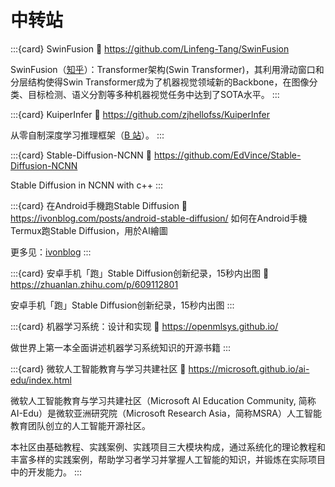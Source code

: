 # 中转站

:::{card} SwinFusion
:link: https://github.com/Linfeng-Tang/SwinFusion

SwinFusion（[知乎](https://zhuanlan.zhihu.com/p/401661320)）：Transformer架构(Swin Transformer)，其利用滑动窗口和分层结构使得Swin Transformer成为了机器视觉领域新的Backbone，在图像分类、目标检测、语义分割等多种机器视觉任务中达到了SOTA水平。
:::

:::{card} KuiperInfer
:link: https://github.com/zjhellofss/KuiperInfer

从零自制深度学习推理框架（[B 站](https://space.bilibili.com/1822828582)）。
:::

:::{card} Stable-Diffusion-NCNN
:link: https://github.com/EdVince/Stable-Diffusion-NCNN

Stable Diffusion in NCNN with c++
:::

:::{card} 在Android手機跑Stable Diffusion
:link: https://ivonblog.com/posts/android-stable-diffusion/
如何在Android手機Termux跑Stable Diffusion，用於AI繪圖

更多见：[ivonblog](https://ivonblog.com/)
:::

:::{card} 安卓手机「跑」Stable Diffusion创新纪录，15秒内出图
:link: https://zhuanlan.zhihu.com/p/609112801

安卓手机「跑」Stable Diffusion创新纪录，15秒内出图
:::

:::{card} 机器学习系统：设计和实现
:link: https://openmlsys.github.io/

做世界上第一本全面讲述机器学习系统知识的开源书籍
:::

:::{card} 微软人工智能教育与学习共建社区
:link: https://microsoft.github.io/ai-edu/index.html

微软人工智能教育与学习共建社区（Microsoft AI Education Community, 简称AI-Edu）是微软亚洲研究院（Microsoft Research Asia，简称MSRA）人工智能教育团队创立的人工智能开源社区。

本社区由基础教程、实践案例、实践项目三大模块构成，通过系统化的理论教程和丰富多样的实践案例，帮助学习者学习并掌握人工智能的知识，并锻炼在实际项目中的开发能力。
:::
